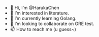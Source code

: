 - 👋 Hi, I’m @HarukaChen
- 👀 I’m interested in literature.
- 🌱 I’m currently learning Golang.
- 💞️ I’m looking to collaborate on GRE test.
- 📫 How to reach me (u guess~)
<!---
HarukaChen/HarukaChen is a ✨ special ✨ repository because its `README.md` (this file) appears on your GitHub profile.
You can click the Preview link to take a look at your changes.
--->
